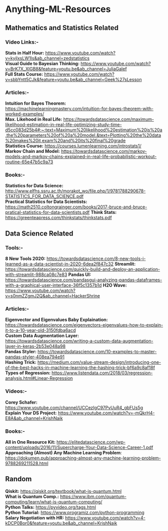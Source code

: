 # Anything-ML-Resources
## Mathematics and Statistics Related
### Video Links:-
**Stats in Half Hour:** https://www.youtube.com/watch?v=kyjlxsLW1Is&ab_channel=zedstatistics \
**Visual Guide to Bayesian Thinking:** https://www.youtube.com/watch?v=BrK7X_XlGB8&feature=youtu.be&ab_channel=JuliaGalef \
**Full Stats Course:** https://www.youtube.com/watch?v=sbbYntt5CJk&feature=youtu.be&ab_channel=Geek%27sLesson 

### Articles:-
**Intuition for Bayes Theorem:** https://machinelearningmastery.com/intuition-for-bayes-theorem-with-worked-examples/ \
**Max. Likehood in Real Life:** https://towardsdatascience.com/maximum-likelihood-estimation-in-real-life-optimizing-study-time-d5cc083d25b4#:~:text=Maximum%20likelihood%20estimation%20is%20a,the%20parameters%20of%20a%20model.&text=Plotting%20the%20data%20makes%20it,exam%20and%20its%20final%20grade \
**Statistics Course:** https://courses.lumenlearning.com/introstats1/ \
**Markov Chain and Model:** https://towardsdatascience.com/markov-models-and-markov-chains-explained-in-real-life-probabilistic-workout-routine-65e47b5c9a73

### Books:-
**Statistics for Data Science:** http://www.elfhs.ssru.ac.th/morakot_wo/file.php/1/9781788290678-STATISTICS_FOR_DATA_SCIENCE.pdf \
**Practical Statistics for Data Scientists:** https://math2510.coltongrainger.com/books/2017-bruce-and-bruce-pratical-statistics-for-data-scientists.pdf
**Think Stats:** https://greenteapress.com/thinkstats/thinkstats.pdf

## Data Science Related
### Tools:-
**8 New Tools 2020:** https://towardsdatascience.com/8-new-tools-i-learned-as-a-data-scientist-in-2020-6dea2f847c32
**Streamlit:** https://towardsdatascience.com/quickly-build-and-deploy-an-application-with-streamlit-988ca08c7e83
**Pandas UI:** https://towardsdatascience.com/pandasgui-analyzing-pandas-dataframes-with-a-graphical-user-interface-36f5c1357b1d
**H2O Wave:** https://www.youtube.com/watch?v=s0nmZZgmJ2Q&ab_channel=HackerShrine

### Articles:-
**Eigenvector and Eigenvalues Baby Explaination:** https://towardsdatascience.com/eigenvectors-eigenvalues-how-to-explain-it-to-a-10-year-old-3150fdba6acd \
**Custom Data Augmentation Layer:** https://towardsdatascience.com/writing-a-custom-data-augmentation-layer-in-keras-2b53e048a98 \
**Pandas Styler:** https://towardsdatascience.com/10-examples-to-master-pandas-styler-408ea794e91 \
**Hashing Trick:** https://medium.com/value-stream-design/introducing-one-of-the-best-hacks-in-machine-learning-the-hashing-trick-bf6a9c8af18f \
**Types of Regression:** https://www.listendata.com/2018/03/regression-analysis.html#Linear-Regression 

### Videos:-
**Corey Schafer:** https://www.youtube.com/channel/UCCezIgC97PvUuR4_gbFUs5g \
**Explain Your DS Project:** https://www.youtube.com/watch?v=-mQkrH4-E8A&ab_channel=KrishNaik

### Books:-
**All in One Resource Kit:** https://elitedatascience.com/wp-content/uploads/2016/11/Supercharge-Your-Data-Science-Career-1.pdf \
**Approaching (Almost) Any Machine Learning Problem**: https://dokumen.pub/approaching-almost-any-machine-learning-problem-9788269211528.html

## Random
**Qiskit:** https://qiskit.org/textbook/what-is-quantum.html \
**What is Quantum Comp.:** https://www.ibm.com/quantum-computing/learn/what-is-quantum-computing/ \
**Python Talks:** https://pyvideo.org/tags.html \
**Python Tutorial:** https://www.programiz.com/python-programming \
**Salary Negotiation with HR:** https://www.youtube.com/watch?v=4-kDCP0Bor0&feature=youtu.be&ab_channel=KrishNaik
